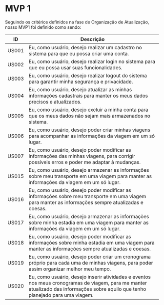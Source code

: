 # MVP 1

Seguindo os critérios definidos na fase de Organização de Atualização, nosso MVP1 foi definido como sendo:

|   ID   |  Descrição                                                                                                                                                                               |
| ------ | ----------------------------------------------------------------------------------------------------------------------------------------------------------------------------------------------------------------- |
| US001  | Eu, como usuário, desejo realizar um cadastro no sistema para que eu possa criar uma conta.                                                                                                                       |
| US002  | Eu, como usuário, desejo realizar login no sistema para que eu possa usar suas funcionalidades.                                                                                                                   |
| US003  | Eu, como usuário, desejo realizar logout do sistema para garantir minha segurança e privacidade.                                                                                                                  |
| US004  | Eu, como usuário, desejo atualizar as minhas informações cadastrais para manter os meus dados precisos e atualizados.                                                                                             |
| US005  | Eu, como usuário, desejo excluir a minha conta para que os meus dados não sejam mais armazenados no sistema.                                                                                                      |
| US006  | Eu, como usuário, desejo poder criar minhas viagens para acompanhar as informações da viagem em um só lugar.                                                                                                      |
| US007  | Eu, como usuário, desejo poder modificar as informações das minhas viagens, para corrigir possíveis erros e poder me adaptar à mudanças.                                                                          |
| US015  | Eu, como usuário, desejo armazenar as informações sobre meu transporte em uma viagem para manter as informações da viagem em um só lugar.                                                                         |
| US016  | Eu, como usuário, desejo poder modificar as informações sobre meu transporte em uma viagem para manter as informações sempre atualizadas e coesas.                                                                |
| US017  | Eu, como usuário, desejo armazenar as informações sobre minha estadia em uma viagem para manter as informações da viagem em um só lugar.                                                                          |
| US018  | Eu, como usuário, desejo poder modificar as informações sobre minha estadia em uma viagem para manter as informações sempre atualizadas e coesas.                                                                 |
| US019  | Eu, como usuário, desejo poder criar um cronograma próprio para cada uma de minhas viagens, para poder assim organizar melhor meu tempo.                                                                          |
| US020  | Eu, como usuário, desejo inserir atividades e eventos nos meus cronogramas de viagem, para me manter atualizado das informações sobre aquilo que tenho planejado para uma viagem.                                 |